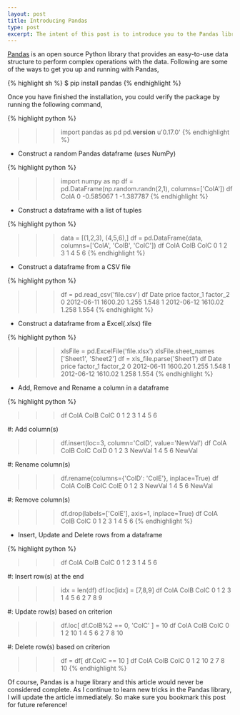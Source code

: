 ```yaml
---
layout: post
title: Introducing Pandas
type: post
excerpt: The intent of this post is to introduce you to the Pandas library by performing common tasks like reading, writing files and manipulating data.
---
```


[Pandas](http://pandas.pydata.org/) is an open source Python library that provides
an easy-to-use data structure to perform complex operations with the data. Following
are some of the ways to get you up and running with Pandas,

{% highlight sh %}
$ pip install pandas
{% endhighlight %}

Once you have finished the installation, you could verify the package by running
the following command,

{% highlight python %}
>>> import pandas as pd
>>> pd.__version__
u'0.17.0'
{% endhighlight %}

- Construct a random Pandas dataframe (uses NumPy)

{% highlight python %}
>>> import numpy as np
>>> df = pd.DataFrame(np.random.randn(2,1), columns=['ColA'])
>>> df
       ColA
0 -0.585067
1 -1.387787
{% endhighlight %}

- Construct a dataframe with a list of tuples

{% highlight python %}
>>> data = [(1,2,3), (4,5,6),]
>>> df = pd.DataFrame(data, columns=['ColA', 'ColB', 'ColC'])
>>> df
   ColA  ColB  ColC
0     1     2     3
1     4     5     6
{% endhighlight %}

- Construct a dataframe from a CSV file

{% highlight python %}
>>> df = pd.read_csv('file.csv')
>>> df
         Date    price  factor_1  factor_2
0  2012-06-11  1600.20     1.255     1.548
1  2012-06-12  1610.02     1.258     1.554
{% endhighlight %}

- Construct a dataframe from a Excel(.xlsx) file

{% highlight python %}
>>> xlsFile = pd.ExcelFile('file.xlsx')
>>> xlsFile.sheet_names
['Sheet1', 'Sheet2']
>>> df = xls_file.parse('Sheet1')
>>> df
         Date    price  factor_1  factor_2
0  2012-06-11  1600.20     1.255     1.548
1  2012-06-12  1610.02     1.258     1.554
{% endhighlight %}

- Add, Remove and Rename a column in a dataframe

{% highlight python %}
>>> df
   ColA  ColB  ColC
0     1     2     3
1     4     5     6

#: Add column(s)
>>> df.insert(loc=3, column='ColD', value='NewVal')
>>> df
   ColA  ColB  ColC    ColD
0     1     2     3  NewVal
1     4     5     6  NewVal

#: Rename column(s)
>>> df.rename(columns={'ColD': 'ColE'}, inplace=True)
>>> df
   ColA  ColB  ColC    ColE
0     1     2     3  NewVal
1     4     5     6  NewVal

#: Remove column(s)
>>> df.drop(labels=['ColE'], axis=1, inplace=True)
>>> df
   ColA  ColB  ColC
0     1     2     3
1     4     5     6
{% endhighlight %}

- Insert, Update and Delete rows from a dataframe

{% highlight python %}
>>> df
   ColA  ColB  ColC
0     1     2     3
1     4     5     6

#: Insert row(s) at the end
>>> idx = len(df)
>>> df.loc[idx] = [7,8,9]
>>> df
  ColA ColB ColC
0    1    2    3
1    4    5    6
2    7    8    9

#: Update row(s) based on criterion
>>> df.loc[  df.ColB%2 == 0,  'ColC'  ] = 10
>>> df
   ColA  ColB  ColC
0     1     2    10
1     4     5     6
2     7     8    10

#: Delete row(s) based on criterion
>>> df = df[  df.ColC == 10  ]
>>> df
   ColA  ColB  ColC
0     1     2    10
2     7     8    10
{% endhighlight %}


Of course, Pandas is a huge library and this article would never be considered complete.
As I continue to learn new tricks in the Pandas library, I will update the article
immediately. So make sure you bookmark this post for future reference!
